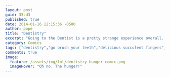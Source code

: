 ```yaml
---
layout: post
guid: 35cd3
published: true
date: 2014-01-16 12:15:36 -0500
author: pope
title: "Dentistry"
excerpt: "Going to the Dentist is a pretty strange experience overall. If I wanted to pay someone to berate me for my lack of hygiene, I\'d just buy another mail order bride. Or at least I would if my mouth wasn\'t still completely numb and everything I said on the phone didn\'t sound like \"bbbbbhffffftabnt.\""
category: Comics
tags: ["dentistry","go brush your teeth","delicious succulent fingers","implied cannibalism","oral hygiene","perfectly reasonable reactions","buying mouth sex"]
comments: true 
image:
  feature: /assets/img/lol/dentistry_hunger_comic.png
  imageHover: "Oh no. The hunger!"
---
```


